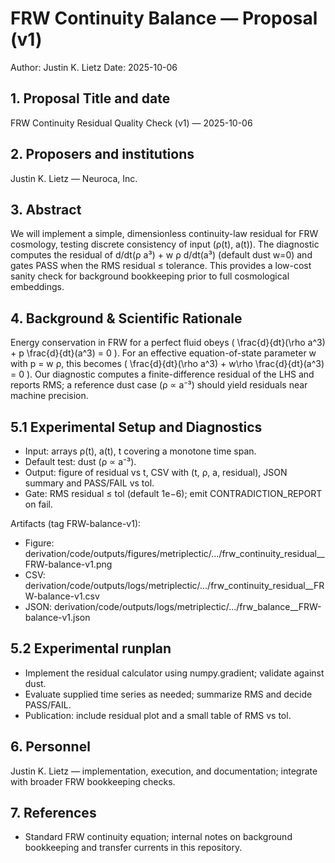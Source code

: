 # FRW Continuity Balance — Proposal (v1)

Author: Justin K. Lietz
Date: 2025-10-06

## 1. Proposal Title and date

FRW Continuity Residual Quality Check (v1) — 2025-10-06

## 2. Proposers and institutions

Justin K. Lietz — Neuroca, Inc.

## 3. Abstract

We will implement a simple, dimensionless continuity-law residual for FRW cosmology, testing discrete consistency of input (ρ(t), a(t)). The diagnostic computes the residual of d/dt(ρ a³) + w ρ d/dt(a³) (default dust w=0) and gates PASS when the RMS residual ≤ tolerance. This provides a low-cost sanity check for background bookkeeping prior to full cosmological embeddings.

## 4. Background & Scientific Rationale

Energy conservation in FRW for a perfect fluid obeys \( \frac{d}{dt}(\rho a^3) + p \frac{d}{dt}(a^3) = 0 \). For an effective equation-of-state parameter w with p = w ρ, this becomes \( \frac{d}{dt}(\rho a^3) + w\rho \frac{d}{dt}(a^3) = 0 \). Our diagnostic computes a finite-difference residual of the LHS and reports RMS; a reference dust case (ρ ∝ a⁻³) should yield residuals near machine precision.

## 5.1 Experimental Setup and Diagnostics

- Input: arrays ρ(t), a(t), t covering a monotone time span.
- Default test: dust (ρ ∝ a⁻³).
- Output: figure of residual vs t, CSV with (t, ρ, a, residual), JSON summary and PASS/FAIL vs tol.
- Gate: RMS residual ≤ tol (default 1e−6); emit CONTRADICTION_REPORT on fail.

Artifacts (tag FRW-balance-v1):

- Figure: derivation/code/outputs/figures/metriplectic/.../frw_continuity_residual__FRW-balance-v1.png
- CSV: derivation/code/outputs/logs/metriplectic/.../frw_continuity_residual__FRW-balance-v1.csv
- JSON: derivation/code/outputs/logs/metriplectic/.../frw_balance__FRW-balance-v1.json

## 5.2 Experimental runplan

- Implement the residual calculator using numpy.gradient; validate against dust.
- Evaluate supplied time series as needed; summarize RMS and decide PASS/FAIL.
- Publication: include residual plot and a small table of RMS vs tol.

## 6. Personnel

Justin K. Lietz — implementation, execution, and documentation; integrate with broader FRW bookkeeping checks.

## 7. References

- Standard FRW continuity equation; internal notes on background bookkeeping and transfer currents in this repository.
